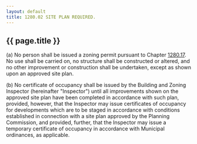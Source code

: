 ```yaml
---
layout: default 
title: 1280.02 SITE PLAN REQUIRED.
---
```


{{ page.title }}
----------------

​(a) No person shall be issued a zoning permit pursuant to Chapter
[1280.17](4cfa500e.html). No use shall be carried on, no structure shall
be constructed or altered, and no other improvement or construction
shall be undertaken, except as shown upon an approved site plan.

​(b) No certificate of occupancy shall be issued by the Building and
Zoning Inspector (hereinafter "Inspector") until all improvements shown
on the approved site plan have been completed in accordance with such
plan, provided, however, that the Inspector may issue certificates of
occupancy for developments which are to be staged in accordance with
conditions established in connection with a site plan approved by the
Planning Commission, and provided, further, that the Inspector may issue
a temporary certificate of occupancy in accordance with Municipal
ordinances, as applicable.
